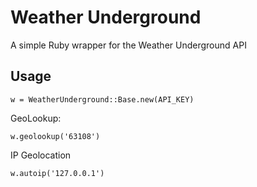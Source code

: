Weather Underground
===================

A simple Ruby wrapper for the Weather Underground API

Usage
-----

    w = WeatherUnderground::Base.new(API_KEY)

GeoLookup:

    w.geolookup('63108')

IP Geolocation

    w.autoip('127.0.0.1')


